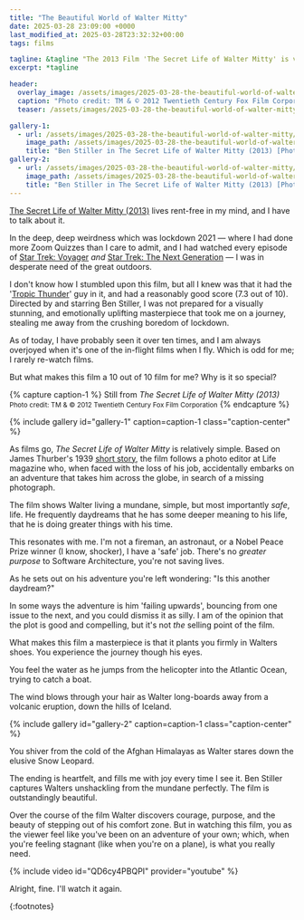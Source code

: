 ```yaml
---
title: "The Beautiful World of Walter Mitty"
date: 2025-03-28 23:09:00 +0000
last_modified_at: 2025-03-28T23:32:32+00:00
tags: films

tagline: &tagline "The 2013 Film 'The Secret Life of Walter Mitty' is visually astounding, and you should watch it!"
excerpt: *tagline

header:
  overlay_image: /assets/images/2025-03-28-the-beautiful-world-of-walter-mitty/header.jpg
  caption: "Photo credit: TM & © 2012 Twentieth Century Fox Film Corporation"
  teaser: /assets/images/2025-03-28-the-beautiful-world-of-walter-mitty/the_secret_life_of_walter_mitty_1.jpg

gallery-1:
  - url: /assets/images/2025-03-28-the-beautiful-world-of-walter-mitty/the_secret_life_of_walter_mitty_1.jpg
    image_path: /assets/images/2025-03-28-the-beautiful-world-of-walter-mitty/the_secret_life_of_walter_mitty_1.jpg
    title: "Ben Stiller in The Secret Life of Walter Mitty (2013) [Photo credit: TM & © 2012 Twentieth Century Fox Film Corporation]"
gallery-2:
  - url: /assets/images/2025-03-28-the-beautiful-world-of-walter-mitty/the_secret_life_of_walter_mitty_2.jpg
    image_path: /assets/images/2025-03-28-the-beautiful-world-of-walter-mitty/the_secret_life_of_walter_mitty_2.jpg
    title: "Ben Stiller in The Secret Life of Walter Mitty (2013) [Photo credit: TM & © 2012 Twentieth Century Fox Film Corporation]"
---
```


[The Secret Life of Walter Mitty (2013)](https://www.imdb.com/title/tt0359950) lives rent-free in my mind, and I have to talk about it.

In the deep, deep weirdness which was lockdown 2021 &mdash; where I had done more Zoom Quizzes than I care to admit, and I had watched every episode of [Star Trek: Voyager](https://www.imdb.com/title/tt0112178) _and_ [Star Trek: The Next Generation](https://www.imdb.com/title/tt0092455/) &mdash; I was in desperate need of the great outdoors.

I don't know how I stumbled upon this film, but all I knew was that it had the '[Tropic Thunder](https://www.imdb.com/title/tt0942385/)' guy in it, and had a reasonably good score (7.3 out of 10).
Directed by and starring Ben Stiller, I was not prepared for a visually stunning, and emotionally uplifting masterpiece that took me on a journey, stealing me away from the crushing boredom of lockdown.

As of today, I have probably seen it over ten times, and I am always overjoyed when it's one of the in-flight films when I fly.
Which is odd for me; I rarely re-watch films.

But what makes this film a 10 out of 10 film for me?
Why is it so special?

<!-- markdownlint-disable MD033 -->
{% capture caption-1 %}
Still from _The Secret Life of Walter Mitty (2013)_\
<small>Photo credit: TM & © 2012 Twentieth Century Fox Film Corporation</small>
{% endcapture %}
<!-- markdownlint-enable MD033 -->
{% include gallery id="gallery-1" caption=caption-1 class="caption-center" %}

As films go, _The Secret Life of Walter Mitty_ is relatively simple.
Based on James Thurber's 1939 [short story](https://en.wikipedia.org/wiki/The_Secret_Life_of_Walter_Mitty), the film follows a photo editor at Life magazine who, when faced with the loss of his job, accidentally embarks on an adventure that takes him across the globe, in search of a missing photograph.

The film shows Walter living a mundane, simple, but most importantly _safe_, life.
He frequently daydreams that he has some deeper meaning to his life, that he is doing greater things with his time.

This resonates with me.
I'm not a fireman, an astronaut, or a Nobel Peace Prize winner (I know, shocker), I have a 'safe' job.
There's no _greater purpose_ to Software Architecture, you're not saving lives.

As he sets out on his adventure you're left wondering: "Is this another daydream?"

In some ways the adventure is him 'failing upwards', bouncing from one issue to the next, and you could dismiss it as silly.
I am of the opinion that the plot is good and compelling, but it's not _the_ selling point of the film.

What makes this film a masterpiece is that it plants you firmly in Walters shoes.
You experience the journey though his eyes.

You feel the water as he jumps from the helicopter into the Atlantic Ocean, trying to catch a boat.

The wind blows through your hair as Walter long-boards away from a volcanic eruption, down the hills of Iceland.

{% include gallery id="gallery-2" caption=caption-1 class="caption-center" %}

You shiver from the cold of the Afghan Himalayas as Walter stares down the elusive Snow Leopard.

The ending is heartfelt, and fills me with joy every time I see it.
Ben Stiller captures Walters unshackling from the mundane perfectly.
The film is outstandingly beautiful.

Over the course of the film Walter discovers courage, purpose, and the beauty of stepping out of his comfort zone.
But in watching this film, you as the viewer feel like you've been on an adventure of your own;
which, when you're feeling stagnant (like when you're on a plane), is what you really need.

{% include video id="QD6cy4PBQPI" provider="youtube" %}

Alright, fine.
I'll watch it again.

{:footnotes}
